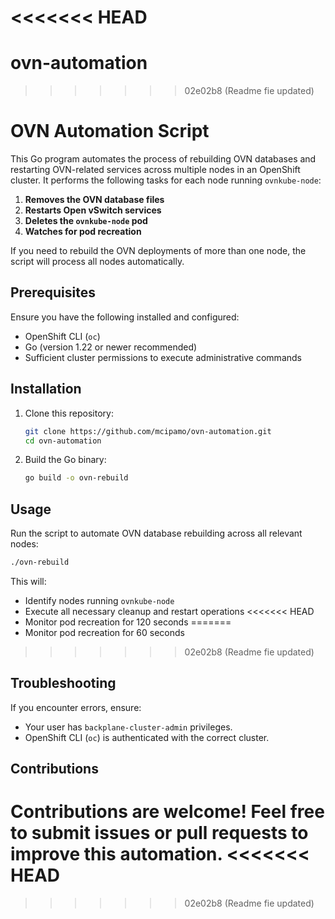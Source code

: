 <<<<<<< HEAD
=======
# ovn-automation

>>>>>>> 02e02b8 (Readme fie updated)
# OVN Automation Script

This Go program automates the process of rebuilding OVN databases and restarting OVN-related services across multiple nodes in an OpenShift cluster. It performs the following tasks for each node running `ovnkube-node`:

1. **Removes the OVN database files**
2. **Restarts Open vSwitch services**
3. **Deletes the `ovnkube-node` pod**
4. **Watches for pod recreation**

If you need to rebuild the OVN deployments of more than one node, the script will process all nodes automatically.

## Prerequisites

Ensure you have the following installed and configured:

- OpenShift CLI (`oc`)
- Go (version 1.22 or newer recommended)
- Sufficient cluster permissions to execute administrative commands

## Installation

1. Clone this repository:
   ```sh
   git clone https://github.com/mcipamo/ovn-automation.git
   cd ovn-automation
   ```
2. Build the Go binary:
   ```sh
   go build -o ovn-rebuild
   ```

## Usage

Run the script to automate OVN database rebuilding across all relevant nodes:

```sh
./ovn-rebuild
```

This will:
- Identify nodes running `ovnkube-node`
- Execute all necessary cleanup and restart operations
<<<<<<< HEAD
- Monitor pod recreation for 120 seconds
=======
- Monitor pod recreation for 60 seconds
>>>>>>> 02e02b8 (Readme fie updated)

## Troubleshooting

If you encounter errors, ensure:
- Your user has `backplane-cluster-admin` privileges.
- OpenShift CLI (`oc`) is authenticated with the correct cluster.

## Contributions

Contributions are welcome! Feel free to submit issues or pull requests to improve this automation.
<<<<<<< HEAD
=======

>>>>>>> 02e02b8 (Readme fie updated)
